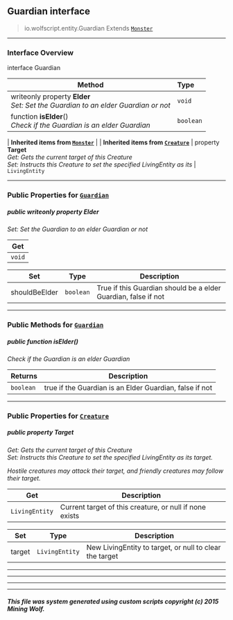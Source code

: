 ## Guardian __interface__

>io.wolfscript.entity.Guardian
>Extends [`Monster`](Monster.md)

---

### Interface Overview

interface Guardian

Method | Type   
--- | :--- 
 writeonly property __Elder__ <br> _Set: Set the Guardian to an elder Guardian or not_ | `void`
 function __isElder__() <br> _Check if the Guardian is an elder Guardian_ | `boolean`
 |
__Inherited items from [`Monster`](Monster.md)__ |
 |
__Inherited items from [`Creature`](Creature.md)__ |
  property __Target__ <br> _Get: Gets the current target of this Creature<br>Set: Instructs this Creature to set the specified LivingEntity as its_ | `LivingEntity`







---


### Public Properties for [`Guardian`](Guardian.md)

##### <a id='elder'></a>public  writeonly property __Elder__

_Set: Set the Guardian to an elder Guardian or not_

Get | 
--- | 
`void` |

Set | Type | Description  
--- | --- | --- 
shouldBeElder | `boolean` | True if this Guardian should be a elder Guardian, false if not


---

### Public Methods for [`Guardian`](Guardian.md)

##### <a id='iselder'></a>public  function __isElder__()

_Check if the Guardian is an elder Guardian_

Returns | Description
--- | --- 
`boolean` | true if the Guardian is an Elder Guardian, false if not


---

### Public Properties for [`Creature`](Creature.md)

##### <a id='target'></a>public   property __Target__

_Get: Gets the current target of this Creature<br>Set: Instructs this Creature to set the specified LivingEntity as its target. <p> Hostile creatures may attack their target, and friendly creatures may follow their target._

Get | Description
--- | --- 
`LivingEntity` | Current target of this creature, or null if none exists

Set | Type | Description  
--- | --- | --- 
target | `LivingEntity` | New LivingEntity to target, or null to clear the target


---
---


---


---


##### This file was system generated using custom scripts copyright (c) 2015 Mining Wolf.
	

